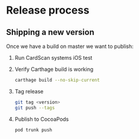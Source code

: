 # Release process

## Shipping a new version

Once we have a build on master we want to publish:

1. Run CardScan systems iOS test

2. Verify Carthage build is working

   ```bash
   carthage build --no-skip-current
   ```

3. Tag release

   ```bash
   git tag <version>
   git push --tags
   ```

4. Publish to CocoaPods

   ```bash
   pod trunk push
   ```

   
